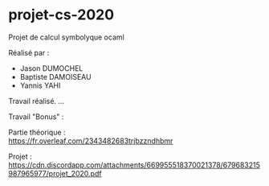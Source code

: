 # projet-cs-2020
Projet de calcul symbolyque ocaml

Réalisé par :
- Jason DUMOCHEL
- Baptiste DAMOISEAU
- Yannis YAHI  

Travail réalisé.
...

Travail "Bonus" :

Partie théorique :  
https://fr.overleaf.com/2343482683trjbzzndhbmr

Projet :  
https://cdn.discordapp.com/attachments/669955518370021378/679683215987965977/projet_2020.pdf
